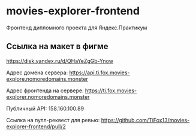 # movies-explorer-frontend
  Фронтенд дипломного проекта для Яндекс.Практикум

## Ссылка на макет в фигме
https://disk.yandex.ru/d/QHaYeZgGb-Ynow

Адрес домена сервера: https://api.ti.fox.movies-explore.nomoredomains.monster 

Адрес фронтенда на сервере:  https://ti.fox.movies-explorer.nomoredomains.monster 

Публичный API: 158.160.100.89

Ссылка на пулл-реквест для ревью: https://github.com/TiFox13/movies-explorer-frontend/pull/2
